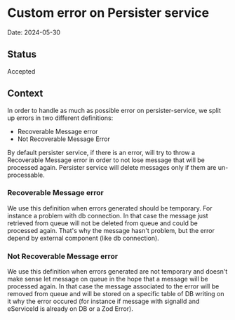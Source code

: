 # Custom error on Persister service

Date: 2024-05-30

## Status

Accepted

## Context

In order to handle as much as possible error on persister-service, we split up errors in two different definitions:

- Recoverable Message error
- Not Recoverable Message Error

By default persister service, if there is an error, will try to throw a Recoverable Message error in order to not lose message that will be processed again. Persister service will delete messages only if them are un-processable.

### Recoverable Message error

We use this definition when errors generated should be temporary. For instance a problem with db connection. In that case the message just retrieved from queue will not be deleted from queue and could be processed again. That's why the message hasn't problem, but the error depend by external component (like db connection).

### Not Recoverable Message error

We use this definition when errors generated are not temporary and doesn't make sense let message on queue in the hope that a message will be processed again. In that case the message associated to the error will be removed from queue and will be stored on a specific table of DB writing on it why the error occured (for instance if message with signalId and eServiceId is already on DB or a Zod Error).

